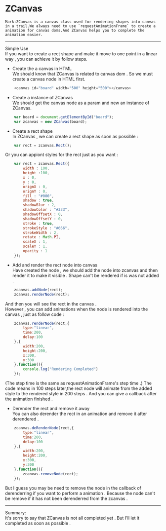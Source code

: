 # ZCanvas
    Mark:ZCanvas is a canvas class used for rendering shapes into canvas in a trail.We always need to use `requestAnimationFrame` to create a animation for canvas doms.And ZCanvas helps you to complete the animation easier. 
----
Simple Use  
  If you want to create a rect shape and make it move to one point in a linear way , you can achieve it by follow steps.

* Create the a canvas in HTML  
We should know that ZCanvas is related to canvas dom . So we must create a canvas node in HTML first.   
```javascript
    <canvas id="board" width="500" height="500"></canvas>
```
* Create a instance of ZCanvas  
We should get the canvas node as a param and new an instance of ZCanvas.  
```javascript
    var board = document.getElementById("board");
    var zcanvas = new ZCanvas(board);
```
* Create a rect shape  
In ZCanvas , we can create a rect shape as soon as possible :  
```javascript
    var rect = zcanvas.Rect();
```
Or you can appiont styles for the rect just as you want :  
```javascript
    var rect = zcanvas.Rect({
        width : 100,
        height :100,
        x : 0,
        y : 0,
        orignX : 0,
        orignY : 0,
        fill : "#000",
        shadow : true,
        shadowBlur : 2,
        shadowColor : "#333",
        shadowOffsetX : 0,
        shadowOffsetY : 0,
        stroke : true,
        strokeStyle : "#666",
        strokeWidth : 2,
        rotate : Math.PI,
        scaleX : 1,
        scaleY : 1,
        opacity : 1
    });
```
* Add and render the rect node into canvas  
Have created the node , we should add the node into zcanvas and then render it to make it visible . Shape can't be rendered if is was not added .  
```javascript
    zcanvas.addNode(rect);
    zcanvas.renderNode(rect);
```
And then you will see the rect in the canvas .  
However , you can add animations when the node is rendered into the canvas , just as follow code :
```javascript
    zcanvas.renderNode(rect,{
        type:"linear",
        time:200,
        delay:100
    },{
        width:200,
        height:200,
        x:300,
        y:300
    },function(){
        console.log("Rendering Completed")
    });
```
(The step time is the same as requestAnimationFrame's step time .) The code means in 100 steps later,the rect node will animate from the added style to the rendered style in 200 steps . And you can give a callback after the animation finished  . 
* Derender the rect and remove it away  
You can also derender the rect in an animation and remove it after derendered . 
```javascript
    zcanvas.deRenderNode(rect,{
        type:"linear",
        time:200,
        delay:100
    },{
        width:200,
        height:200,
        x:300,
        y:300
    },function(){
        zcanvas.removeNode(rect);
    });
```
But I guess you may be need to remove the node in the callback of derenderring if you want to perform a animation . Because the node can't be remove if it has not been derenderred from the zcanvas .

----
Summary:  
It's sorry to say that ZCanvas is not all completed yet . But I'll let it completed as soon as possible .